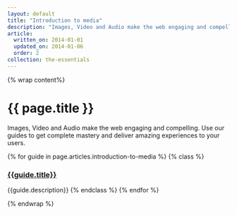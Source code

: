 ```yaml
---
layout: default
title: "Introduction to media"
description: "Images, Video and Audio make the web engaging and compelling.  Use our guides to get complete mastery and deliver amazing experiences to your users."
article:
  written_on: 2014-01-01
  updated_on: 2014-01-06
  order: 2
collection: the-essentials
---
```

{% wrap content%}

# {{ page.title }}

Images, Video and Audio make the web engaging and compelling.  Use our guides to get complete mastery and deliver amazing experiences to your users.

{% for guide in page.articles.introduction-to-media %}
{% class %}
### [{{guide.title}}]({{site.baseurl}}/{{guide.url}})
{{guide.description}}
{% endclass %}
{% endfor %}

{% endwrap %}
